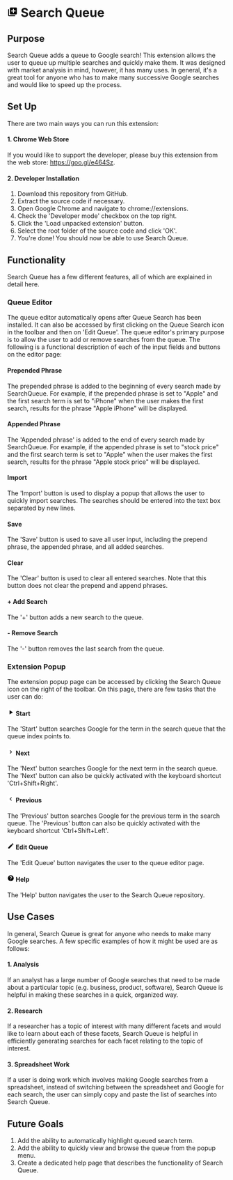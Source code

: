 # <img src="https://raw.githubusercontent.com/isaiahnields/SearchQueue/master/resources/images/icon.png" width="24"> Search Queue

## Purpose

Search Queue adds a queue to Google search! This extension allows the user to queue up multiple searches and quickly make them. It was designed with market analysis in mind, however, it has many uses. In general, it's a great tool for anyone who has to make many successive Google searches and would like to speed up the process.

## Set Up

There are two main ways you can run this extension:

#### 1. Chrome Web Store

If you would like to support the developer, please buy this extension from the web store: https://goo.gl/e464Sz.

#### 2. Developer Installation

1. Download this repository from GitHub.
2. Extract the source code if necessary.
3. Open Google Chrome and navigate to chrome://extensions.
4. Check the 'Developer mode' checkbox on the top right.
5. Click the 'Load unpacked extension' button.
6. Select the root folder of the source code and click 'OK'.
7. You're done! You should now be able to use Search Queue.

## Functionality

Search Queue has a few different features, all of which are explained in detail here.

### Queue Editor

The queue editor automatically opens after Queue Search has been installed. It can also be accessed by first clicking on the Queue Search icon in the toolbar and then on 'Edit Queue'. The queue editor's primary purpose is to allow the user to add or remove searches from the queue. The following is a functional description of each of the input fields and buttons on the editor page:

#### Prepended Phrase

The prepended phrase is added to the beginning of every search made by SearchQueue. For example, if the prepended phrase is set to "Apple" and the first search term is set to "iPhone" when the user makes the first search, results for the phrase "Apple iPhone" will be displayed.

#### Appended Phrase

The 'Appended phrase' is added to the end of every search made by SearchQueue. For example, if the appended phrase is set to "stock price" and the first search term is set to "Apple" when the user makes the first search, results for the phrase "Apple stock price" will be displayed.

#### Import

The 'Import' button is used to display a popup that allows the user to quickly import searches. The searches should be entered into the text box separated by new lines.

#### Save

The 'Save' button is used to save all user input, including the prepend phrase, the appended phrase, and all added searches.

#### Clear

The 'Clear' button is used to clear all entered searches. Note that this button does not clear the prepend and append phrases.

#### + Add Search

The '+' button adds a new search to the queue.

#### - Remove Search

The '-' button removes the last search from the queue.

### Extension Popup

The extension popup page can be accessed by clicking the Search Queue icon on the right of the toolbar. On this page, there are few tasks that the user can do:

#### <img src="https://raw.githubusercontent.com/isaiahnields/SearchQueue/master/resources/images/start.png" width="16"> Start

The 'Start' button searches Google for the term in the search queue that the queue index points to.

#### <img src="https://raw.githubusercontent.com/isaiahnields/SearchQueue/master/resources/images/next.png" width="16"> Next

The 'Next' button searches Google for the next term in the search queue. The 'Next' button can also be quickly activated with the keyboard shortcut 'Ctrl+Shift+Right'. 

#### <img src="https://raw.githubusercontent.com/isaiahnields/SearchQueue/master/resources/images/previous.png" width="16"> Previous

The 'Previous' button searches Google for the previous term in the search queue. The 'Previous' button can also be quickly activated with the keyboard shortcut 'Ctrl+Shift+Left'. 

#### <img src="https://raw.githubusercontent.com/isaiahnields/SearchQueue/master/resources/images/edit.png" width="16"> Edit Queue

The 'Edit Queue' button navigates the user to the queue editor page.

#### <img src="https://raw.githubusercontent.com/isaiahnields/SearchQueue/master/resources/images/help.png" width="16"> Help

The 'Help' button navigates the user to the Search Queue repository.

## Use Cases

In general, Search Queue is great for anyone who needs to make many Google searches. A few specific examples of how it might be used are as follows:

#### 1. Analysis

If an analyst has a large number of Google searches that need to be made about a particular topic (e.g. business, product, software), Search Queue is helpful in making these searches in a quick, organized way.

#### 2. Research

If a researcher has a topic of interest with many different facets and would like to learn about each of these facets, Search Queue is helpful in efficiently generating searches for each facet relating to the topic of interest.

#### 3. Spreadsheet Work

If a user is doing work which involves making Google searches from a spreadsheet, instead of switching between the spreadsheet and Google for each search, the user can simply copy and paste the list of searches into Search Queue.

## Future Goals

1. Add the ability to automatically highlight queued search term.
2. Add the ability to quickly view and browse the queue from the popup menu.
3. Create a dedicated help page that describes the functionality of Search Queue.
